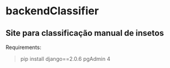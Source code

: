 # backendClassifier
## Site para classificação manual de insetos



Requirements:
> pip install django==2.0.6
> pgAdmin 4

